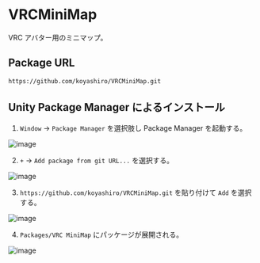 # VRCMiniMap

VRC アバター用のミニマップ。

## Package URL

`https://github.com/koyashiro/VRCMiniMap.git`

## Unity Package Manager によるインストール

1. `Window` -> `Package Manager` を選択肢し Package Manager を起動する。

![image](https://user-images.githubusercontent.com/6698252/126033210-9ec5dd9e-46cd-45a6-830d-eab51171ee68.png)

2. `+` -> `Add package from git URL...` を選択する。

![image](https://user-images.githubusercontent.com/6698252/126033246-b82e6d11-198e-4617-a006-ebf086518892.png)

3. `https://github.com/koyashiro/VRCMiniMap.git` を貼り付けて `Add` を選択する。

![image](https://user-images.githubusercontent.com/6698252/126445123-54e7f8d4-8c32-4923-9123-50dd1b57c220.png)

4. `Packages/VRC MiniMap` にパッケージが展開される。

![image](https://user-images.githubusercontent.com/6698252/126445656-2285eb4d-4d0a-492e-b2c3-c944de2cb3f0.png)
